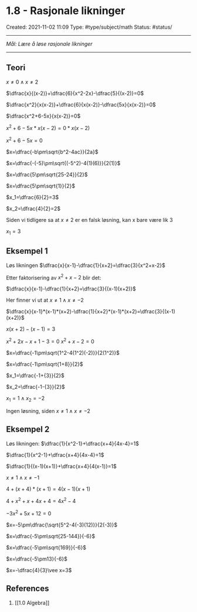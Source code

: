 # 1.8 - Rasjonale likninger
Created: 2021-11-02 11:09
Type: #type/subject/math 
Status: #status/

---

*Mål: Lære å løse rasjonale likninger*

---

## Teori

$x\neq{0}\wedge{x\neq{2}}$

$\dfrac{x}{(x-2)}+\dfrac{6}{x^2-2x}-\dfrac{5}{(x-2)}=0$

$\dfrac{x^2}{x(x-2)}+\dfrac{6}{x(x-2)}-\dfrac{5x}{x(x-2)}=0$

$\dfrac{x^2+6-5x}{x(x-2)}=0$

${x^2+6-5x}*{x(x-2)}=0*x(x-2)$

${x^2+6-5x}=0$

$x=\dfrac{-b\pm\sqrt{b^2-4ac}}{2a}$

$x=\dfrac{-(-5)\pm\sqrt{(-5^2)-4(1)(6)}}{2(1)}$

$x=\dfrac{5\pm\sqrt{25-24}}{2}$

$x=\dfrac{5\pm\sqrt{1}}{2}$

$x_1=\dfrac{6}{2}=3$

$x_2=\dfrac{4}{2}=2$

Siden vi tidligere sa at $x\neq{2}$ er en falsk løsning, kan x bare være lik 3

$x_1=3$

## Eksempel 1

Løs likningen $\dfrac{x}{x-1}-\dfrac{1}{x+2}=\dfrac{3}{x^2+x-2}$

Etter faktorisering av $x^2+x-2$ blir det:

$\dfrac{x}{x-1}-\dfrac{1}{x+2}=\dfrac{3}{(x-1)(x+2)}$

Her finner vi ut at $x\neq{1}\wedge{x\neq{-2}}$

$\dfrac{x}{x-1}*(x-1)*(x+2)-\dfrac{1}{x+2}*(x-1)*(x+2)=\dfrac{3}{(x-1)(x+2)}$

${x}(x+2)-(x-1)={3}$

${x^2}+2x-x+1-3=0$
${x^2}+x-2=0$

$x=\dfrac{-1\pm\sqrt{1^2-4(1^2)(-2)}}{2(1^2)}$

$x=\dfrac{-1\pm\sqrt{1+8}}{2}$

$x_1=\dfrac{-1+{3}}{2}$

$x_2=\dfrac{-1-{3}}{2}$

$x_1=1\wedge{x_2=-2}$

Ingen løsning, siden $x\neq{1}\wedge{x\neq{-2}}$

## Eksempel 2

Løs likningen: $\dfrac{1}{x^2-1}+\dfrac{x+4}{4x-4}=1$

$\dfrac{1}{x^2-1}+\dfrac{x+4}{4x-4}=1$

$\dfrac{1}{(x-1)(x+1)}+\dfrac{x+4}{4(x-1)}=1$

$x\neq{1}\wedge{x\neq{-1}}$

${4+(x+4)*(x+1)}=4(x-1)(x+1)$

${4+x^2+x+4x+4}=4x^2-4$

$-3x^2+5x+12=0$

$x=-5\pm\dfrac{\sqrt{5^2-4(-3)(12)}}{2(-3)}$

$x=\dfrac{-5\pm\sqrt{25-144}}{-6}$

$x=\dfrac{-5\pm\sqrt{169}}{-6}$

$x=\dfrac{-5\pm13}{-6}$

$x=-\dfrac{4}{3}\vee x=3$

## References
1. [[1.0 Algebra]]